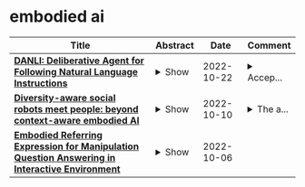 # embodied ai

| **Title** | **Abstract** | **Date** | **Comment** |
| --- | --- | --- | --- |
| **[DANLI: Deliberative Agent for Following Natural Language Instructions](http://arxiv.org/abs/2210.12485v1)** | <details><summary>Show</summary><p>Recent years have seen an increasing amount of work on embodied AI agents that can perform tasks by following human language instructions. However, most of these agents are reactive, meaning that they simply learn and imitate behaviors encountered in the training data. These reactive agents are insufficient for long-horizon complex tasks. To address this limitation, we propose a neuro-symbolic deliberative agent that, while following language instructions, proactively applies reasoning and planning based on its neural and symbolic representations acquired from past experience (e.g., natural language and egocentric vision). We show that our deliberative agent achieves greater than 70% improvement over reactive baselines on the challenging TEACh benchmark. Moreover, the underlying reasoning and planning processes, together with our modular framework, offer impressive transparency and explainability to the behaviors of the agent. This enables an in-depth understanding of the agent's capabilities, which shed light on challenges and opportunities for future embodied agents for instruction following. The code is available at https://github.com/sled-group/DANLI.</p></details> | 2022-10-22 | <details><summary>Accep...</summary><p>Accepted in EMNLP 2022</p></details> |
| **[Diversity-aware social robots meet people: beyond context-aware embodied AI](http://arxiv.org/abs/2207.05372v2)** | <details><summary>Show</summary><p>The article introduces the concept of "diversity-aware" robotics and discusses the need to develop computational models to embed robots with diversity-awareness: that is, robots capable of adapting and re-configuring their behavior to recognize, respect, and value the uniqueness of the person they interact with to promote inclusion regardless of their age, race, gender, cognitive or physical capabilities, etc. Finally, the article discusses possible technical solutions based on Ontologies and Bayesian Networks, starting from previous experience with culturally competent robots.</p></details> | 2022-10-10 | <details><summary>The a...</summary><p>The article has been presented during the Roundtable "AI in holistic care and healing practices: the caring encounter beyond COVID-19", Anthropology, AI and the Future of Human Society, 6-10 June 2022, Royal Anthropological Institute</p></details> |
| **[Embodied Referring Expression for Manipulation Question Answering in Interactive Environment](http://arxiv.org/abs/2210.02709v1)** | <details><summary>Show</summary><p>Embodied agents are expected to perform more complicated tasks in an interactive environment, with the progress of Embodied AI in recent years. Existing embodied tasks including Embodied Referring Expression (ERE) and other QA-form tasks mainly focuses on interaction in term of linguistic instruction. Therefore, enabling the agent to manipulate objects in the environment for exploration actively has become a challenging problem for the community. To solve this problem, We introduce a new embodied task: Remote Embodied Manipulation Question Answering (REMQA) to combine ERE with manipulation tasks. In the REMQA task, the agent needs to navigate to a remote position and perform manipulation with the target object to answer the question. We build a benchmark dataset for the REMQA task in the AI2-THOR simulator. To this end, a framework with 3D semantic reconstruction and modular network paradigms is proposed. The evaluation of the proposed framework on the REMQA dataset is presented to validate its effectiveness.</p></details> | 2022-10-06 |  |